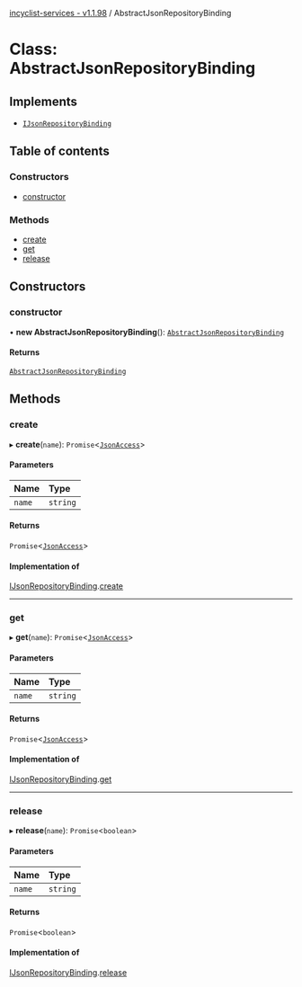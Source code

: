 [incyclist-services - v1.1.98](../README.md) / AbstractJsonRepositoryBinding

# Class: AbstractJsonRepositoryBinding

## Implements

- [`IJsonRepositoryBinding`](../interfaces/IJsonRepositoryBinding.md)

## Table of contents

### Constructors

- [constructor](AbstractJsonRepositoryBinding.md#constructor)

### Methods

- [create](AbstractJsonRepositoryBinding.md#create)
- [get](AbstractJsonRepositoryBinding.md#get)
- [release](AbstractJsonRepositoryBinding.md#release)

## Constructors

### constructor

• **new AbstractJsonRepositoryBinding**(): [`AbstractJsonRepositoryBinding`](AbstractJsonRepositoryBinding.md)

#### Returns

[`AbstractJsonRepositoryBinding`](AbstractJsonRepositoryBinding.md)

## Methods

### create

▸ **create**(`name`): `Promise`\<[`JsonAccess`](../README.md#jsonaccess)\>

#### Parameters

| Name | Type |
| :------ | :------ |
| `name` | `string` |

#### Returns

`Promise`\<[`JsonAccess`](../README.md#jsonaccess)\>

#### Implementation of

[IJsonRepositoryBinding](../interfaces/IJsonRepositoryBinding.md).[create](../interfaces/IJsonRepositoryBinding.md#create)

___

### get

▸ **get**(`name`): `Promise`\<[`JsonAccess`](../README.md#jsonaccess)\>

#### Parameters

| Name | Type |
| :------ | :------ |
| `name` | `string` |

#### Returns

`Promise`\<[`JsonAccess`](../README.md#jsonaccess)\>

#### Implementation of

[IJsonRepositoryBinding](../interfaces/IJsonRepositoryBinding.md).[get](../interfaces/IJsonRepositoryBinding.md#get)

___

### release

▸ **release**(`name`): `Promise`\<`boolean`\>

#### Parameters

| Name | Type |
| :------ | :------ |
| `name` | `string` |

#### Returns

`Promise`\<`boolean`\>

#### Implementation of

[IJsonRepositoryBinding](../interfaces/IJsonRepositoryBinding.md).[release](../interfaces/IJsonRepositoryBinding.md#release)

